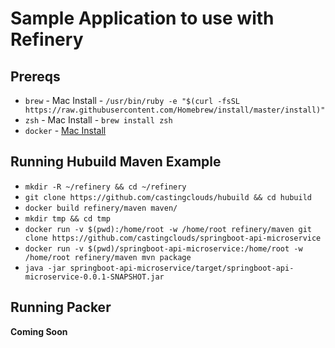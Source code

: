 # Sample Application to use with Refinery

## Prereqs
- `brew` - Mac Install - `/usr/bin/ruby -e "$(curl -fsSL https://raw.githubusercontent.com/Homebrew/install/master/install)"`
- `zsh` - Mac Install - `brew install zsh`
- `docker` - [Mac Install](https://www.docker.com/products/docker#/mac)

## Running Hubuild Maven Example
- `mkdir -R ~/refinery && cd ~/refinery`
- `git clone https://github.com/castingclouds/hubuild && cd hubuild`
- `docker build refinery/maven maven/`
- `mkdir tmp && cd tmp`
- `docker run -v $(pwd):/home/root -w /home/root refinery/maven git clone https://github.com/castingclouds/springboot-api-microservice`
- `docker run -v $(pwd)/springboot-api-microservice:/home/root -w /home/root refinery/maven mvn package`
- `java -jar springboot-api-microservice/target/springboot-api-microservice-0.0.1-SNAPSHOT.jar`

## Running Packer
**Coming Soon**


